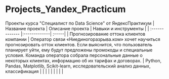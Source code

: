 # Projects_Yandex_Practicum
Проекты курса "Специалист по Data Science" от ЯндексПрактикум
| Название проекта        | Описание проекта | Навыки и инструменты |
| :------------- |:-------------| :-----|
| Прогнозирование оттока клиентов компании      | Оператор связи «Ниединогоразрыва.ком» хочет научиться прогнозировать отток клиентов. Если выяснится, что пользователь планирует уйти, ему будут предложены промокоды и специальные условия. Команда оператора собрала персональные данные о некоторых клиентах, информацию об их тарифах и договорах. | Python, Pandas, Matplotlib, Scikit-learn, исследовательский анализ данных, классификация |
| | |   |
| | | |

